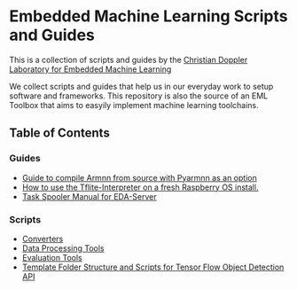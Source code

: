 
# Embedded Machine Learning Scripts and Guides

This is a collection of scripts and guides by the <a href="https://embedded-machine-learning.github.io/webpage/">Christian Doppler Laboratory for Embedded Machine Learning</a>

We collect scripts and guides that help us in our everyday work to setup software and frameworks. This repository is also the source of an EML Toolbox that aims to easyily implement machine learning toolchains.

## Table of Contents

### Guides

* [ Guide to compile Armnn from source with Pyarmnn as an option](./guides/compile_armnn.md)
* [ How to use the Tflite-Interpreter on a fresh Raspberry OS install.](./guides/setup_tflite.md)
* [ Task Spooler Manual for EDA-Server](./guides/task_spooler_manual.md)


### Scripts
* [ Converters](./scripts/conversion/README.md)
* [ Data Processing Tools](./scripts/data_preparation/README.md)
* [ Evaluation Tools](./scripts/evaluation/README.md)
* [ Template Folder Structure and Scripts for Tensor Flow Object Detection API](./scripts/template_workspace_tf2_object_detection_api/README.md)
